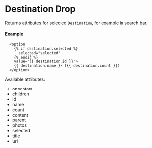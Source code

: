 # Destination Drop

Returns attributes for selected `Destination`, for example in search bar.

#### Example

~~~ liquid
  <option
    {% if destination.selected %}
      selected="selected"
    {% endif %}
    value="{{ destination.id }}">
    {{ destination.name }} ({{ destination.count }})
  </option>
~~~

Available attributes:

* ancestors
* children
* id
* name
* count
* content
* parent
* photos
* selected
* title
* url
